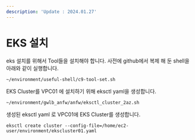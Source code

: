 ```yaml
---
description: 'Update : 2024.01.27'
---
```


# EKS 설치

eks 설치를 위해서 Tool들을 설치해야 합니다. 사전에 github에서 복제 해 둔 shell을 아래와 같이 실행합니다.

```
~/environment/useful-shell/c9-tool-set.sh

```

EKS Cluster를 VPC01 에 설치하기 위해 eksctl yaml을 생성합니다.

```
~/environment/gwlb_anfw/anfw/eksctl_cluster_2az.sh

```

생성된 eksctl yaml 로 VPC01에 EKS Cluster를 생성합니다.

```
eksctl create cluster --config-file=/home/ec2-user/environment/ekscluster01.yaml

```
